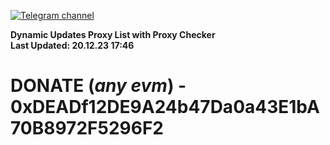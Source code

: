 [![Telegram channel](https://img.shields.io/endpoint?url=https://runkit.io/damiankrawczyk/telegram-badge/branches/master?url=https://t.me/n4z4v0d)](https://t.me/n4z4v0d) 

**Dynamic Updates Proxy List with Proxy Checker**  
**Last Updated: 20.12.23 17:46**

# DONATE (_any evm_) - 0xDEADf12DE9A24b47Da0a43E1bA70B8972F5296F2
